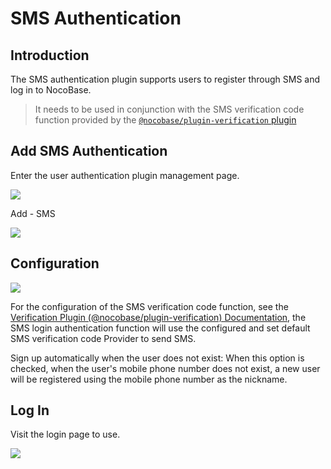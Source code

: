 # SMS Authentication

## Introduction

The SMS authentication plugin supports users to register through SMS and log in to NocoBase.

> It needs to be used in conjunction with the SMS verification code function provided by the [`@nocobase/plugin-verification` plugin](../verification/)

## Add SMS Authentication

Enter the user authentication plugin management page.

![](../auth-oidc/static/2023-12-03-18-19-33.png)

Add - SMS

![](https://static-docs.nocobase.com/29c8916492fd5e1564a872b31ad3ac0d.png)

## Configuration

![](https://static-docs.nocobase.com/a4d35ec63ba22ae2ea9e3e8e1cbb783d.png)

For the configuration of the SMS verification code function, see the [Verification Plugin (@nocobase/plugin-verification) Documentation](../verification/index.md), the SMS login authentication function will use the configured and set default SMS verification code Provider to send SMS.

Sign up automatically when the user does not exist: When this option is checked, when the user's mobile phone number does not exist, a new user will be registered using the mobile phone number as the nickname.

## Log In

Visit the login page to use.

![](https://static-docs.nocobase.com/8d630739201bc27d8b0de076ab4f75e2.png)